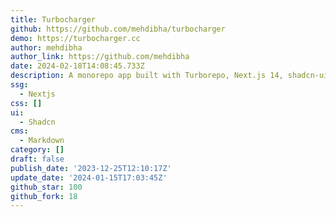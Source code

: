 ```yaml
---
title: Turbocharger
github: https://github.com/mehdibha/turbocharger
demo: https://turbocharger.cc
author: mehdibha
author_link: https://github.com/mehdibha
date: 2024-02-18T14:08:45.733Z
description: A monorepo app built with Turborepo, Next.js 14, shadcn-ui, stripe, and more.
ssg:
  - Nextjs
css: []
ui:
  - Shadcn
cms:
  - Markdown
category: []
draft: false
publish_date: '2023-12-25T12:10:17Z'
update_date: '2024-01-15T17:03:45Z'
github_star: 100
github_fork: 18
---
```

